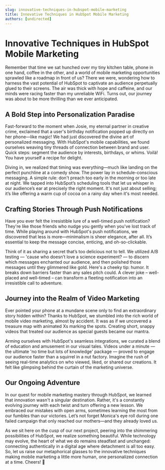 ```yaml
---
slug: innovative-techniques-in-hubspot-mobile-marketing
title: Innovative Techniques in HubSpot Mobile Marketing
authors: [undirected]
---
```


# Innovative Techniques in HubSpot Mobile Marketing

Remember that time we sat hunched over my tiny kitchen table, phone in one hand, coffee in the other, and a world of mobile marketing opportunities sprawled like a roadmap in front of us? There we were, wondering how to harness the vast potential of HubSpot to captivate an audience perpetually glued to their screens. The air was thick with hope and caffeine, and our minds were racing faster than my unreliable WiFi. Turns out, our journey was about to be more thrilling than we ever anticipated.

## A Bold Step into Personalization Paradise

Fast-forward to the moment when Josie, my eternal partner in creative crime, exclaimed that a user's birthday notification popped up directly on her phone—like magic! We had just discovered the divine art of personalized messaging. With HubSpot's mobile capabilities, we found ourselves weaving tiny threads of connection between brand and user. Quick steps: segment the audience by interests, birthdays, or whims. Voilà! You have yourself a recipe for delight.

Diving in, we realized that timing was everything—much like landing on the perfect punchline at a comedy show. The power lay in schedule-conscious messaging. A simple rule: don't preach too early in the morning or too late at night. We tapped into HubSpot’s scheduling tools that let us whisper in our audience’s ear at precisely the right moment. It's not just about selling; it’s like offering a warm cup of cocoa on a rainy day when it's most needed.

## Crafting Stories Through Push Notifications

Have you ever felt the irresistible lure of a well-timed push notification? They're like those friends who nudge you gently when you've lost track of time. While playing around with HubSpot's push notifications, we discovered that less is more—minimalism is sheer elegance, after all. It’s essential to keep the message concise, enticing, and oh-so-clickable.

Think of it as sharing a secret that’s too delicious not to tell. We utilized A/B testing — 'cause who doesn’t love a science experiment? — to discern which messages enchanted our audience, and then polished those messages until they glimmered like gold. Here's a cheeky tip: humor. It breaks down barriers faster than any sales pitch could. A clever joke – well-placed and well-timed – can transform a fleeting notification into an irresistible call to adventure.

## Journey into the Realm of Video Marketing

Ever pointed your phone at a mundane scene only to find an extraordinary story hidden within? Thanks to HubSpot, we stumbled into the rich world of mobile video marketing, almost by accident. It was as if we uncovered a treasure map with animated Xs marking the spots. Creating short, snappy videos that treated our audience as special guests became our mantra.

Arming ourselves with HubSpot's seamless integrations, we curated a blend of education and amusement in our visual tales. Videos under a minute — the ultimate 'no time but lots of knowledge' package — proved to engage our audience faster than a squirrel in a nut factory. Imagine the rush of seeing real-time analytics on who viewed, liked, or shared our creations. It felt like glimpsing behind the curtain of the marketing universe.

## Our Ongoing Adventure

In our quest for mobile marketing mastery through HubSpot, we learned that innovation wasn't a singular destination. Rather, it's a constantly evolving journey with each twist and turn offering a new lesson. We embraced our mistakes with open arms, sometimes learning the most from our fumbles than our victories. Let’s not forget Monica's eye roll during one failed campaign that only reached our mothers—and they already loved us.

As we sit here on the cusp of our next project, peering into the shimmering possibilities of HubSpot, we realize something beautiful. While technology may evolve, the heart of what we do remains steadfast and unchanged: connecting authentically in a digital age where detachment is all too easy. So, let us raise our metaphorical glasses to the innovative techniques making mobile marketing a little more human, one personalized connection at a time. Cheers! 🥂